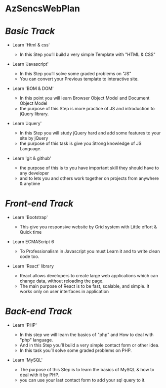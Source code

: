# AzSencsWebPlan

# *Basic Track*


* Learn 'Html & css'
  * In this Step you’ll build a very simple Template with "HTML & CSS"
  
* Learn 'Javascript'
  * In this Step you’ll solve some graded problems on "JS"
  * You can convert your Previous template to interactive site.
  
* Learn 'BOM & DOM'
  * In this point you will learn Browser Object Model and Document Object Model
  * the purpose of this Step is more practice of JS and introduction to jQuery library.
  
* Learn 'Jquery'
  * In this Step you will study jQuery hard and add some features to your site by jQuery
  * the purpose of this task is give you Strong knowledge of JS Language.
  
* Learn 'git & github'
  * the purpose of this is to you have important skill they should have to any developer
  * and to lets you and others work together on projects from anywhere & anytime
  
# *Front-end Track*

* Learn 'Bootstrap'
  * This give you responsive website by Grid system with Little effort & Quick time
  
* Learn ECMAScript 6
  * To Professionalism in Javascript you must Learn it and to write clean code too.
  
* Learn 'React' library 
  * React allows developers to create large web applications which can change data, without reloading the page.
  * The main purpose of React is to be fast, scalable, and simple. It works only on user interfaces in application

# *Back-end Track*

* Learn 'PHP'
  * In this step we will learn the basics of "php" and How to deal with "php" language.
  * And in this Step you’ll build a very simple contact form or other idea.
  * In this task you’ll solve some graded problems on PHP.
  
* Learn 'MySQL'
  * The purpose of this Step is to learn the basics of MySQL & how to deal with it by PHP.
  * you can use your last contact form to add your sql query to it.
